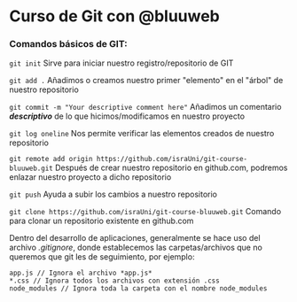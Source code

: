 # Curso de Git con @bluuweb

### Comandos básicos de GIT:

```git init```
Sirve para iniciar nuestro registro/repositorio de GIT

```git add .```
Añadimos o creamos nuestro primer "elemento" en el "árbol" de nuestro repositorio

```git commit -m "Your descriptive comment here"```
Añadimos un comentario ***descriptivo*** de lo que hicimos/modificamos en nuestro proyecto

```git log oneline```
Nos permite verificar las elementos creados de nuestro repositorio

```git remote add origin https://github.com/israUni/git-course-bluuweb.git```
Después de crear nuestro repositorio en github.com, podremos enlazar nuestro proyecto a dicho repositorio

```git push```
Ayuda a subir los cambios a nuestro repositorio

```git clone https://github.com/israUni/git-course-bluuweb.git```
Comando para clonar un repositorio existente en github.com

Dentro del desarrollo de aplicaciones, generalmente se hace uso del archivo *.gitignore*, donde establecemos las carpetas/archivos que no queremos que git les de seguimiento, por ejemplo:
```
app.js // Ignora el archivo *app.js*
*.css // Ignora todos los archivos con extensión .css
node_modules // Ignora toda la carpeta con el nombre node_modules
```